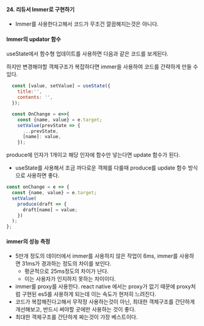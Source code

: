 #### 24. 리듀서 Immer로 구현하기
- Immer를 사용한다고해서 코드가 무조건 깔끔해지는것은 아니다.

#### Immer의 updator 함수

useState에서 함수형 업데이트를 사용하면 다음과 같은 코드를 보게된다.

하지만 변경해야할 객체구조가 복잡하다면 immer을 사용하여 코드를 간략하게 만들 수 있다.

```javascript
  const [value, setValue] = useState({
    title:'',
    contents: '',
  });

  const OnChange = e=>{
    const {name, value} = e.target;
    setValue(prevState => {
      ...prevState,
      [name]: value,
    });
```



produce에 인자가 1개이고 해당 인자에 함수만 넣는다면 update 함수가 된다.
- useState를 사용해서 조금 까다로운 객체를 다룰때 produce를 update 함수 방식으로 사용하면 좋다.
```javascript
const onChange = e => {
  const {name, value} = e.target;
  setValue(
    produce(draft => {
      draft[name] = value;
    })
  );
};
```

#### immer의 성능 측정
- 5만개 정도의 데이터에서 immer를 사용하지 않은 작업이 6ms, immer를 사용하면 31ms가 경과하는 정도의 차이를 보인다.
  - 평균적으로 25ms정도의 차이가 난다.
  - 이는 사용자가 인지하지 못하는 차이이다.
- immer를 proxy를 사용한다. react native 에서는 proxy가 없기 때문에 proxy처럼 구현된 es5를 사용하게 되는데 이는 속도가 현저히 느려진다.
- 코드가 복잡해진다고해서 무작정 사용하는것이 아닌, 최대한 객체구조를 간단하게 개선해보고, 반드시 써야할 곳에만 사용하는 것이 좋다.
- 최대한 객체구조를 간단하게 짜는것이 가장 베스트이다.